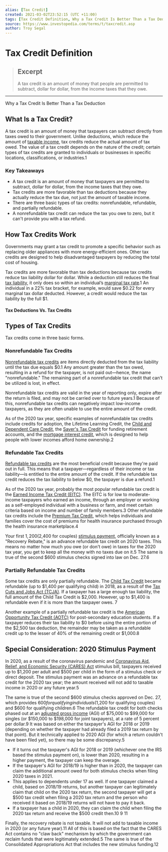 ```yaml
---
alias: [Tax Credit]
created: 2021-03-02T23:52:15 (UTC +11:00)
tags: [Tax Credit Definition, Why a Tax Credit Is Better Than a Tax Deduction]
source: https://www.investopedia.com/terms/t/taxcredit.asp
author: Troy Segal
---
```


# Tax Credit Definition

> ## Excerpt
> A tax credit is an amount of money that people are permitted to subtract, dollar for dollar, from the income taxes that they owe.

---

Why a Tax Credit Is Better Than a Tax Deduction
## What Is a Tax Credit?

A tax credit is an amount of money that taxpayers can subtract directly from taxes owed to their government. Unlike deductions, which reduce the amount of [taxable income](https://www.investopedia.com/terms/t/taxableincome.asp), tax credits reduce the actual amount of tax owed. The value of a tax credit depends on the nature of the credit; certain types of tax credits are granted to individuals or businesses in specific locations, classifications, or industries.1

### Key Takeaways

-   A tax credit is an amount of money that taxpayers are permitted to subtract, dollar for dollar, from the income taxes that they owe.
-   Tax credits are more favorable than tax deductions because they actually reduce the tax due, not just the amount of taxable income.
-   There are three basic types of tax credits: nonrefundable, refundable, and partially refundable.
-   A nonrefundable tax credit can reduce the tax you owe to zero, but it can't provide you with a tax refund.

## How Tax Credits Work

Governments may grant a tax credit to promote a specific behavior such as replacing older appliances with more energy-efficient ones. Other tax credits are designed to help disadvantaged taxpayers by reducing the total cost of housing.

Tax credits are more favorable than tax deductions because tax credits reduce tax liability dollar for dollar. While a deduction still reduces the final [tax liability](https://www.investopedia.com/terms/t/taxliability.asp), it only does so within an individual’s [marginal tax rate](https://www.investopedia.com/terms/m/marginaltaxrate.asp).1 An individual in a 22% tax bracket, for example, would save $0.22 for every marginal tax dollar deducted. However, a credit would reduce the tax liability by the full $1.

#### Tax Deductions Vs. Tax Credits

## Types of Tax Credits

Tax credits come in three basic forms.

### Nonrefundable Tax Credits

[Nonrefundable tax credits](https://www.investopedia.com/terms/n/nonrefundabletaxcredit.asp) are items directly deducted from the tax liability until the tax due equals $0.1 Any amount greater than the tax owed, resulting in a refund for the taxpayer, is not paid out—hence, the name "nonrefundable." The remaining part of a nonrefundable tax credit that can't be utilized is lost, in effect.

Nonrefundable tax credits are valid in the year of reporting only, expire after the return is filed, and may not be carried over to future years.1 Because of this, nonrefundable tax credits can negatively impact low-income taxpayers, as they are often unable to use the entire amount of the credit.

As of the 2020 tax year, specific examples of nonrefundable tax credits include credits for adoption, the Lifetime Learning Credit, the [Child and Dependent Care Credit](https://www.investopedia.com/terms/c/childanddependentcarecredit.asp), the [Saver's Tax Credit](https://www.investopedia.com/articles/retirement/04/031704.asp) for funding retirement accounts, and the [mortgage interest credit](https://www.irs.gov/forms-pubs/about-form-8396), which is designed to help people with lower incomes afford home ownership.2

### Refundable Tax Credits

[Refundable tax credits](https://www.investopedia.com/terms/r/refundablecredit.asp) are the most beneficial credit because they're paid out in full. This means that a taxpayer—regardless of their income or tax liability—is entitled to the entire amount of the credit. If the refundable tax credit reduces the tax liability to below $0, the taxpayer is due a refund.1

As of the 2020 tax year, probably the most popular refundable tax credit is the [Earned Income Tax Credit (EITC)](https://www.investopedia.com/terms/e/earnedincomecredit.asp). The EITC is for low to moderate-income taxpayers who earned an income, through an employer or working as a self-employed individual with a business or farm, and meet certain criteria based on income and number of family members.3 Other refundable tax credits include the [Premium Tax Credit](https://www.irs.gov/affordable-care-act/individuals-and-families/the-premium-tax-credit-the-basics), which helps individuals and families cover the cost of premiums for health insurance purchased through the health insurance marketplace.4

Your first $1,200 ($2,400 for couples) [stimulus payment](https://www.investopedia.com/the-quickest-way-to-get-your-stimulus-check-4801589), officially known as a "Recovery Rebate," is an advance refundable tax credit on 2020 taxes. This means no matter how much you owe (or don't owe) in taxes for the 2020 tax year, you get to keep all the money with no taxes due on it.5 The same is true of the second $600 stimulus checks signed into law on Dec. 27.6

### Partially Refundable Tax Credits

Some tax credits are only partially refundable. The [Child Tax Credit](https://www.investopedia.com/terms/c/childtaxcredit.asp) became refundable (up to $1,400 per qualifying child) in 2018, as a result of the [Tax Cuts and Jobs Act (TCJA)](https://www.investopedia.com/taxes/how-gop-tax-bill-affects-you/). If a taxpayer has a large enough tax liability, the full amount of the Child Tax Credit is $2,000. However, up to $1,400 is refundable even if it is more than the taxpayer owes. 7

Another example of a partially refundable tax credit is the [American Opportunity Tax Credit (AOTC)](https://www.investopedia.com/terms/a/american-opportunity-tax-credit.asp) for post-secondary education students. If a taxpayer reduces their tax liability to $0 before using the entire portion of the $2,500 tax deduction, the remainder may be taken as a refundable credit up to the lesser of 40% of the remaining credit or $1,000.8 

## Special Consideration: 2020 Stimulus Payment

In 2020, as a result of the coronavirus pandemic and [Coronavirus Aid, Relief, and Economic Security (CARES) Act](https://www.investopedia.com/coronavirus-aid-relief-and-economic-security-cares-act-4800707) stimulus bill, taxpayers received up to $1,200 per adult and $500 per child in the form of a stimulus check or direct deposit. The stimulus payment was an advance on a refundable tax credit for the 2020 tax year; the amount received will not add to taxable income in 2020 or any future year.5

The same is true of the second $600 stimulus checks approved on Dec. 27, which provides $600 for qualifying individuals ($1,200 for qualifying couples) and $600 for qualifying children.6 The refundable tax credit for both checks phased out at an [adjusted gross income](https://www.investopedia.com/terms/a/agi.asp) (AGI) of $75,000 to $99,000 for singles (or $150,000 to $198,000 for joint taxpayers), at a rate of 5 percent per dollar.9 It was based on either the taxpayer's AGI for 2018 or 2019 (depending on whether the taxpayer had already filed a 2019 tax return by that point). But it technically applied to 2020 AGI (for which a return couldn't have been filed yet), so there may be some discrepancy.5

-   If it turns out the taxpayer's AGI for 2018 or 2019 (whichever one the IRS based the stimulus payment on), is lower than 2020, resulting in a higher payment, the taxpayer can keep the overage.
-   If the taxpayer's AGI for 2018/19 is higher than in 2020, the taxpayer can claim the additional amount owed for both stimulus checks when filing 2020 taxes in 2021.
-   This applies to dependents under 17 as well. If one taxpayer claimed a child, based on 2018/19 returns, but another taxpayer can legitimately claim that child on the 2020 tax return, the second taxpayer will get a $500 tax credit when filing a 2020 tax return and the person who received it based on 2018/19 returns will not have to pay it back.
-   If a taxpayer has a child in 2020, they can claim the child when filing the 2020 tax return and receive the $500 credit then.10 9 11

Finally, the recovery rebate is not taxable. It will not add to taxable income in 2020 (or any future year).11 All of this is based on the fact that the CARES Act contains no "claw back" mechanism by which the government can reclaim funds that were legitimately extended.5 The same is true of the Consolidated Appropriations Act that includes the new stimulus funding.12
